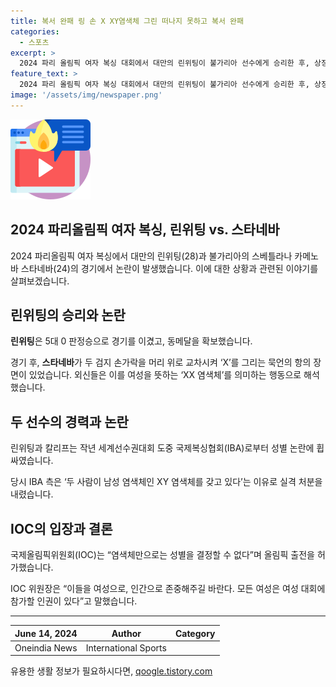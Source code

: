 ```yaml
---
title: 복서 완패 링 손 X XY염색체 그린 떠나지 못하고 복서 완패
categories:
  - 스포츠
excerpt: >
  2024 파리 올림픽 여자 복싱 대회에서 대만의 린위팅이 불가리아 선수에게 승리한 후, 상징적으로 X를 그리며 논란을 일으켰다. 린위팅은 성별 논란에 휩싸였고, 논란의 여론이 높아지자 국제올림픽위원회가 성명을 발표하여 두 선수의 참가를 승인했다. 이에 대한 논란과 성차별에 대한 관심이 높아지고 있는 상황이다.
feature_text: >
  2024 파리 올림픽 여자 복싱 대회에서 대만의 린위팅이 불가리아 선수에게 승리한 후, 상징적으로 X를 그리며 논란을 일으켰다. 린위팅은 성별 논란에 휩싸였고, 논란의 여론이 높아지자 국제올림픽위원회가 성명을 발표하여 두 선수의 참가를 승인했다. 이에 대한 논란과 성차별에 대한 관심이 높아지고 있는 상황이다.
image: '/assets/img/newspaper.png'
---
```


<p><img src="/assets/img/news.png" alt="rentncar 속보" /></p>

<h2>2024 파리올림픽 여자 복싱, 린위팅 vs. 스타네바</h2>

<p data-ke-size="size16">2024 파리올림픽 여자 복싱에서 대만의 린위팅(28)과 불가리아의 스베틀라나 카메노바 스타네바(24)의 경기에서 논란이 발생했습니다. 이에 대한 상황과 관련된 이야기를 살펴보겠습니다.</p>

<h2>린위팅의 승리와 논란</h2>

<p><b>린위팅</b>은 5대 0 판정승으로 경기를 이겼고, 동메달을 확보했습니다.</p>

<p>경기 후, <b>스타네바</b>가 두 검지 손가락을 머리 위로 교차시켜 ‘X’를 그리는 묵언의 항의 장면이 있었습니다. 외신들은 이를 여성을 뜻하는 ‘XX 염색체’를 의미하는 행동으로 해석했습니다.</p>

<h2>두 선수의 경력과 논란</h2>

<p>린위팅과 칼리프는 작년 세계선수권대회 도중 국제복싱협회(IBA)로부터 성별 논란에 휩싸였습니다.</p>

<p>당시 IBA 측은 ‘두 사람이 남성 염색체인 XY 염색체를 갖고 있다’는 이유로 실격 처분을 내렸습니다.</p>

<h2>IOC의 입장과 결론</h2>

<p>국제올림픽위원회(IOC)는 “염색체만으로는 성별을 결정할 수 없다”며 올림픽 출전을 허가했습니다.</p>

<p>IOC 위원장은 “이들을 여성으로, 인간으로 존중해주길 바란다. 모든 여성은 여성 대회에 참가할 인권이 있다”고 말했습니다.</p>

<hr>

<p data-ke-size="size16"></p>

<table>
  <thead>
    <tr>
      <th><b>June 14, 2024</b></th>
      <th><b>Author</b></th>
      <th><b>Category</b></th>
    </tr>
  </thead>
  <tbody>
    <tr>
      <td>Oneindia News</td>
      <td>International Sports</td>
    </tr>
  </tbody>
</table>
유용한 생활 정보가 필요하시다면, <a href="https://qoogle.tistory.com" rel="dofollow">qoogle.tistory.com</a>


